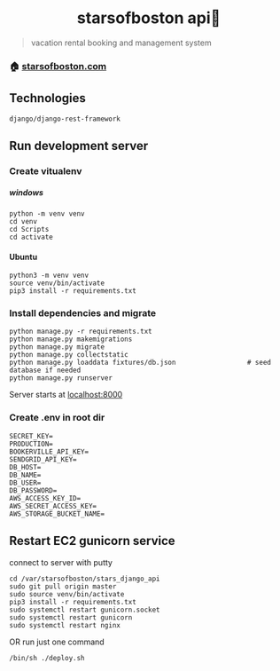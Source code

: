 
<h1 align="center">starsofboston api👋</h1>


> vacation rental booking and management system

### 🏠 [starsofboston.com](https://www.starsofboston.com)


## Technologies
```
django/django-rest-framework
```

## Run development server
### Create vitualenv
##### windows
```
python -m venv venv
cd venv
cd Scripts
cd activate
```
#### Ubuntu
```
python3 -m venv venv
source venv/bin/activate
pip3 install -r requirements.txt
```

### Install dependencies and migrate
```
python manage.py -r requirements.txt
python manage.py makemigrations
python manage.py migrate
python manage.py collectstatic
python manage.py loaddata fixtures/db.json                  # seed database if needed
python manage.py runserver
```
Server starts at [localhost:8000](http://localhost:8000)

### Create .env in root dir
```
SECRET_KEY=
PRODUCTION=
BOOKERVILLE_API_KEY=
SENDGRID_API_KEY=
DB_HOST=
DB_NAME=
DB_USER=
DB_PASSWORD=
AWS_ACCESS_KEY_ID=
AWS_SECRET_ACCESS_KEY=
AWS_STORAGE_BUCKET_NAME=
```

## Restart EC2 gunicorn service
connect to server with putty
```
cd /var/starsofboston/stars_django_api
sudo git pull origin master
sudo source venv/bin/activate
pip3 install -r requirements.txt
sudo systemctl restart gunicorn.socket
sudo systemctl restart gunicorn
sudo systemctl restart nginx
```
OR run just one command
```
/bin/sh ./deploy.sh
```
